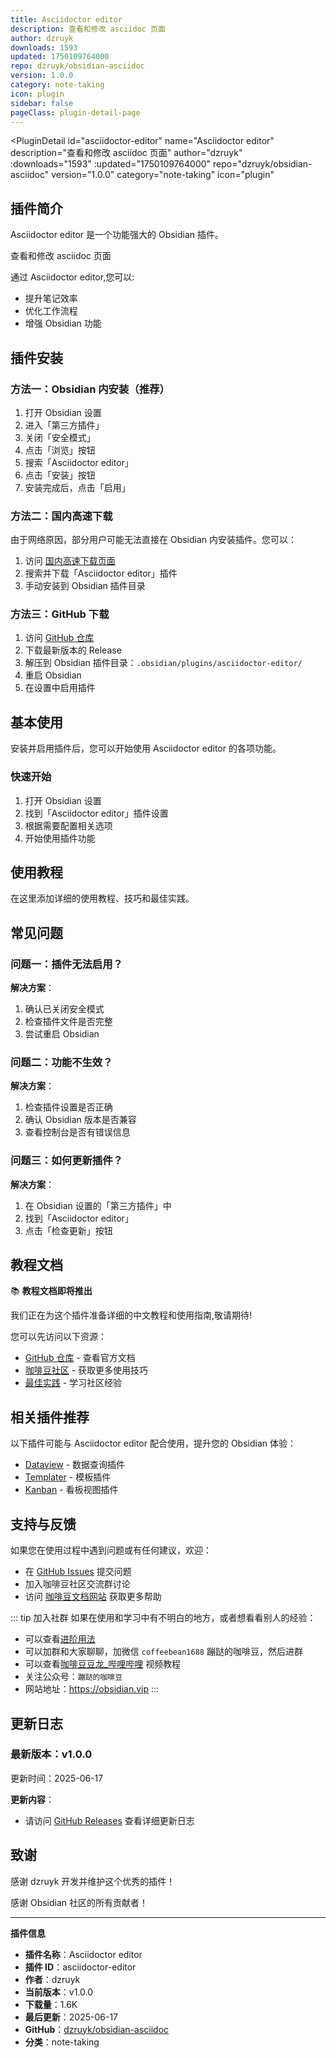 ```yaml
---
title: Asciidoctor editor
description: 查看和修改 asciidoc 页面
author: dzruyk
downloads: 1593
updated: 1750109764000
repo: dzruyk/obsidian-asciidoc
version: 1.0.0
category: note-taking
icon: plugin
sidebar: false
pageClass: plugin-detail-page
---
```


<PluginDetail
  id="asciidoctor-editor"
  name="Asciidoctor editor"
  description="查看和修改 asciidoc 页面"
  author="dzruyk"
  :downloads="1593"
  :updated="1750109764000"
  repo="dzruyk/obsidian-asciidoc"
  version="1.0.0"
  category="note-taking"
  icon="plugin"
>

<!-- AUTO_GENERATED_START -->
## 插件简介

Asciidoctor editor 是一个功能强大的 Obsidian 插件。

查看和修改 asciidoc 页面

通过 Asciidoctor editor,您可以:

- 提升笔记效率
- 优化工作流程
- 增强 Obsidian 功能

<!-- AUTO_GENERATED_END -->

<!-- AUTO_GENERATED_START -->
## 插件安装

### 方法一：Obsidian 内安装（推荐）

1. 打开 Obsidian 设置
2. 进入「第三方插件」
3. 关闭「安全模式」
4. 点击「浏览」按钮
5. 搜索「Asciidoctor editor」
6. 点击「安装」按钮
7. 安装完成后，点击「启用」

### 方法二：国内高速下载

由于网络原因，部分用户可能无法直接在 Obsidian 内安装插件。您可以：

1. 访问 [国内高速下载页面](/zh/documentation/obsidian-plugins-download.html)
2. 搜索并下载「Asciidoctor editor」插件
3. 手动安装到 Obsidian 插件目录

### 方法三：GitHub 下载

1. 访问 [GitHub 仓库](https://github.com/dzruyk/obsidian-asciidoc)
2. 下载最新版本的 Release
3. 解压到 Obsidian 插件目录：`.obsidian/plugins/asciidoctor-editor/`
4. 重启 Obsidian
5. 在设置中启用插件

## 基本使用

安装并启用插件后，您可以开始使用 Asciidoctor editor 的各项功能。

### 快速开始

1. 打开 Obsidian 设置
2. 找到「Asciidoctor editor」插件设置
3. 根据需要配置相关选项
4. 开始使用插件功能

<!-- AUTO_GENERATED_END -->

<!-- CUSTOM_CONTENT_START:tutorial -->
## 使用教程

在这里添加详细的使用教程、技巧和最佳实践。

<!-- CUSTOM_CONTENT_END:tutorial -->

<!-- SHARED_CONTENT_START -->
## 常见问题

### 问题一：插件无法启用？

**解决方案**：
1. 确认已关闭安全模式
2. 检查插件文件是否完整
3. 尝试重启 Obsidian

### 问题二：功能不生效？

**解决方案**：
1. 检查插件设置是否正确
2. 确认 Obsidian 版本是否兼容
3. 查看控制台是否有错误信息

### 问题三：如何更新插件？

**解决方案**：
1. 在 Obsidian 设置的「第三方插件」中
2. 找到「Asciidoctor editor」
3. 点击「检查更新」按钮

## 教程文档

📚 **教程文档即将推出**

我们正在为这个插件准备详细的中文教程和使用指南,敬请期待!

您可以先访问以下资源：
- [GitHub 仓库](https://github.com/dzruyk/obsidian-asciidoc) - 查看官方文档
- [咖啡豆社区](/zh/bases/) - 获取更多使用技巧
- [最佳实践](/zh/best-practices/) - 学习社区经验

## 相关插件推荐

以下插件可能与 Asciidoctor editor 配合使用，提升您的 Obsidian 体验：

- [Dataview](/zh/plugins/dataview.html) - 数据查询插件
- [Templater](/zh/plugins/templater-obsidian.html) - 模板插件
- [Kanban](/zh/plugins/obsidian-kanban.html) - 看板视图插件

## 支持与反馈

如果您在使用过程中遇到问题或有任何建议，欢迎：

- 在 [GitHub Issues](https://github.com/dzruyk/obsidian-asciidoc/issues) 提交问题
- 加入咖啡豆社区交流群讨论
- 访问 [咖啡豆文档网站](https://obsidian.vip) 获取更多帮助

::: tip 加入社群
如果在使用和学习中有不明白的地方，或者想看看别人的经验：
- 可以查看[进阶用法](/zh/advanced)
- 可以加群和大家聊聊，加微信 `coffeebean1688` 蹦跶的咖啡豆，然后进群
- 可以查看[咖啡豆豆龙_哔哩哔哩](https://space.bilibili.com/618777356) 视频教程
- 关注公众号：`蹦跶的咖啡豆`
- 网站地址：https://obsidian.vip
:::
<!-- SHARED_CONTENT_END -->

<!-- AUTO_GENERATED_START -->
## 更新日志

### 最新版本：v1.0.0

更新时间：2025-06-17

**更新内容**：
- 请访问 [GitHub Releases](https://github.com/dzruyk/obsidian-asciidoc/releases) 查看详细更新日志

## 致谢

感谢 dzruyk 开发并维护这个优秀的插件！

感谢 Obsidian 社区的所有贡献者！

---

**插件信息**
- **插件名称**：Asciidoctor editor
- **插件 ID**：asciidoctor-editor
- **作者**：dzruyk
- **当前版本**：v1.0.0
- **下载量**：1.6K
- **最后更新**：2025-06-17
- **GitHub**：[dzruyk/obsidian-asciidoc](https://github.com/dzruyk/obsidian-asciidoc)
- **分类**：note-taking
<!-- AUTO_GENERATED_END -->

</PluginDetail>

